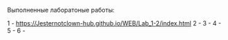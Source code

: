 Выполненные лаборатоные работы:

1 - https://Jesternotclown-hub.github.io/WEB/Lab_1-2/index.html
2 - 
3 - 
4 - 
5 -
6 - 
